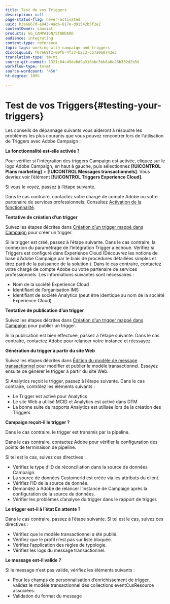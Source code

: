 ```yaml
---
title: Test de vos Triggers
description: null
page-status-flag: never-activated
uuid: b3a6667d-e843-4ad6-817e-d91542b5f2e2
contentOwner: sauviat
products: SG_CAMPAIGN/STANDARD
audience: integrating
content-type: reference
topic-tags: working-with-campaign-and-triggers
discoiquuid: f67e69f2-09fb-4f33-b2c3-c67a060743e3
translation-type: tm+mt
source-git-commit: 1321c84c49de6d9a318bbc5bb8a0e28b332d2b5d
workflow-type: tm+mt
source-wordcount: '450'
ht-degree: 100%

---
```



# Test de vos Triggers{#testing-your-triggers}

Les conseils de dépannage suivants vous aideront à résoudre les problèmes les plus courants que vous pouvez rencontrer lors de l’utilisation de Triggers avec Adobe Campaign :

**La fonctionnalité est-elle activée ?**

Pour vérifier si l’intégration des triggers Campaign est activée, cliquez sur le logo Adobe Campaign, en haut à gauche, puis sélectionnez **[!UICONTROL Plans marketing]** > **[!UICONTROL Messages transactionnels]**. Vous devriez voir l’élément **[!UICONTROL Triggers Experience Cloud]**.

Si vous le voyez, passez à l’étape suivante.

Dans le cas contraire, contactez votre chargé de compte Adobe ou votre partenaire de services professionnels. Consultez [Activation de la fonctionnalité](../../integrating/using/configuring-triggers-in-experience-cloud.md#activating-the-functionality).

**Tentative de création d’un trigger**

Suivez les étapes décrites dans [Création d’un trigger mappé dans Campaign](../../integrating/using/using-triggers-in-campaign.md#creating-a-mapped-trigger-in-campaign) pour créer un trigger.

Si le trigger est créé, passez à l’étape suivante. Dans le cas contraire, la connexion du paramétrage de l’intégration Trigger a échoué. Vérifiez si Triggers est configuré dans Experience Cloud (Découvrez les notions de base d’Adobe Campaign par le biais de procédures détaillées simples et tirez parti de la puissance de la solution.). Dans le cas contraire, contactez votre chargé de compte Adobe ou votre partenaire de services professionnels. Les informations suivantes sont nécessaires :

* Nom de la société Experience Cloud
* Identifiant de l’organisation IMS
* Identifiant de société Analytics (peut être identique au nom de la société Experience Cloud)

**Tentative de publication d’un trigger**

Suivez les étapes décrites dans [Création d’un trigger mappé dans Campaign](../../integrating/using/using-triggers-in-campaign.md#creating-a-mapped-trigger-in-campaign) pour publier un trigger.

Si la publication est bien effectuée, passez à l’étape suivante. Dans le cas contraire, contactez Adobe pour relancer votre instance et réessayez.

**Génération du trigger à partir du site Web**

Suivez les étapes décrites dans [Édition du modèle de message transactionnel](../../integrating/using/using-triggers-in-campaign.md#editing-the-transactional-message-template) pour modifier et publier le modèle transactionnel. Essayez ensuite de générer le trigger à partir du site Web.

Si Analytics reçoit le trigger, passez à l’étape suivante. Dans le cas contraire, contrôlez les éléments suivants :

* Le Trigger est activé pour Analytics
* Le site Web a utilisé MCID et Analytics est activé dans DTM
* La bonne suite de rapports Analytics est utilisée lors de la création des Triggers

**Campaign reçoit-il le trigger ?**

Dans le cas contraire, le trigger est transmis par la pipeline.

Dans le cas contraire, contactez Adobe pour vérifier la configuration des points de terminaison de pipeline.

Si tel est le cas, suivez ces directives :

* Vérifiez le type d’ID de réconciliation dans la source de données Campaign.
* La source de données CustomerId est créée via les attributs du client.
* Vérifiez l’ID de la source de donnée.
* Demandez à Adobe de relancer l’instance de Campaign après la configuration de la source de données.
* Vérifier les problèmes d’analyse du trigger dans le rapport de trigger.

**Le trigger est-il à l’état En attente ?**

Dans le cas contraire, passez à l’étape suivante. Si tel est le cas, suivez ces directives :

* Vérifiez que le modèle transactionnel a été publié.
* Vérifiez que le profil n’est pas sur liste bloquée.
* Vérifiez l’application des règles de typologie.
* Vérifiez les logs du message transactionnel.

**Le message est-il valide ?**

Si le message n’est pas valide, vérifiez les éléments suivants :

* Pour les champs de personnalisation d’enrichissement de trigger, validez le modèle transactionnel des collections eventCusResource associées.
* Validation du format du message

